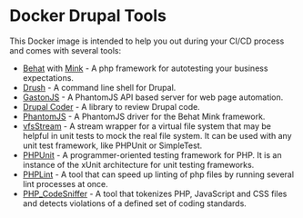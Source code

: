 # Docker Drupal Tools

This Docker image is intended to help you out during your CI/CD process and comes with several tools:

* [Behat](http://behat.org/) with [Mink](http://mink.behat.org/) - A php framework for autotesting your business
expectations.
* [Drush](https://www.drush.org/) - A command line shell for Drupal.
* [GastonJS](https://github.com/jcalderonzumba/gastonjs) - A PhantomJS API based server for web page automation.
* [Drupal Coder](https://www.drupal.org/project/coder) - A library to review Drupal code.
* [PhantomJS](http://mink.behat.org/en/latest/) - A PhantomJS driver for the Behat Mink framework.
* [vfsStream](http://vfs.bovigo.org/) - A stream wrapper for a virtual file system that may be helpful in unit tests to
mock the real file system. It can be used with any unit test framework, like PHPUnit or SimpleTest.
* [PHPUnit](https://phpunit.de/) - A programmer-oriented testing framework for PHP. It is an instance of the xUnit architecture for unit
testing frameworks.
* [PHPLint](https://github.com/overtrue/phplint) - A tool that can speed up linting of php files by running several lint
processes at once.
* [PHP_CodeSniffer](https://github.com/squizlabs/PHP_CodeSniffer) - A tool that tokenizes PHP, JavaScript and CSS files
and detects violations of a defined set of coding standards.